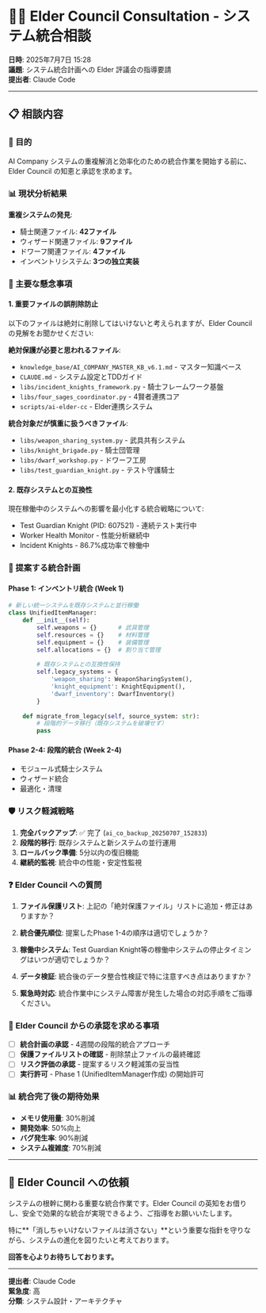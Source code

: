 # 🧙‍♂️ Elder Council Consultation - システム統合相談

**日時**: 2025年7月7日 15:28  
**議題**: システム統合計画への Elder 評議会の指導要請  
**提出者**: Claude Code

---

## 📋 相談内容

### 🎯 目的
AI Company システムの重複解消と効率化のための統合作業を開始する前に、Elder Council の知恵と承認を求めます。

### 📊 現状分析結果
**重複システムの発見**:
- 騎士関連ファイル: **42ファイル**
- ウィザード関連ファイル: **9ファイル** 
- ドワーフ関連ファイル: **4ファイル**
- インベントリシステム: **3つの独立実装**

### 🚨 主要な懸念事項

#### 1. **重要ファイルの誤削除防止**
以下のファイルは絶対に削除してはいけないと考えられますが、Elder Council の見解をお聞かせください:

**絶対保護が必要と思われるファイル**:
- `knowledge_base/AI_COMPANY_MASTER_KB_v6.1.md` - マスター知識ベース
- `CLAUDE.md` - システム設定とTDDガイド
- `libs/incident_knights_framework.py` - 騎士フレームワーク基盤
- `libs/four_sages_coordinator.py` - 4賢者連携コア
- `scripts/ai-elder-cc` - Elder連携システム

**統合対象だが慎重に扱うべきファイル**:
- `libs/weapon_sharing_system.py` - 武具共有システム
- `libs/knight_brigade.py` - 騎士団管理
- `libs/dwarf_workshop.py` - ドワーフ工房
- `libs/test_guardian_knight.py` - テスト守護騎士

#### 2. **既存システムとの互換性**
現在稼働中のシステムへの影響を最小化する統合戦略について:
- Test Guardian Knight (PID: 607521) - 連続テスト実行中
- Worker Health Monitor - 性能分析継続中
- Incident Knights - 86.7%成功率で稼働中

### 📅 提案する統合計画

#### **Phase 1: インベントリ統合** (Week 1)
```python
# 新しい統一システムを既存システムと並行稼働
class UnifiedItemManager:
    def __init__(self):
        self.weapons = {}      # 武具管理
        self.resources = {}    # 材料管理  
        self.equipment = {}    # 装備管理
        self.allocations = {}  # 割り当て管理
        
        # 既存システムとの互換性保持
        self.legacy_systems = {
            'weapon_sharing': WeaponSharingSystem(),
            'knight_equipment': KnightEquipment(),
            'dwarf_inventory': DwarfInventory()
        }
    
    def migrate_from_legacy(self, source_system: str):
        # 段階的データ移行（既存システムを破壊せず）
        pass
```

#### **Phase 2-4**: 段階的統合 (Week 2-4)
- モジュール式騎士システム
- ウィザード統合
- 最適化・清理

### 🛡️ リスク軽減戦略

1. **完全バックアップ**: ✅ 完了 (`ai_co_backup_20250707_152833`)
2. **段階的移行**: 既存システムと新システムの並行運用
3. **ロールバック準備**: 5分以内の復旧機能
4. **継続的監視**: 統合中の性能・安定性監視

### ❓ Elder Council への質問

1. **ファイル保護リスト**: 上記の「絶対保護ファイル」リストに追加・修正はありますか？

2. **統合優先順位**: 提案したPhase 1-4の順序は適切でしょうか？

3. **稼働中システム**: Test Guardian Knight等の稼働中システムの停止タイミングはいつが適切でしょうか？

4. **データ検証**: 統合後のデータ整合性検証で特に注意すべき点はありますか？

5. **緊急時対応**: 統合作業中にシステム障害が発生した場合の対応手順をご指導ください。

### 🎯 Elder Council からの承認を求める事項

- [ ] **統合計画の承認** - 4週間の段階的統合アプローチ
- [ ] **保護ファイルリストの確認** - 削除禁止ファイルの最終確認
- [ ] **リスク評価の承認** - 提案するリスク軽減策の妥当性
- [ ] **実行許可** - Phase 1 (UnifiedItemManager作成) の開始許可

### 📊 統合完了後の期待効果

- **メモリ使用量**: 30%削減
- **開発効率**: 50%向上  
- **バグ発生率**: 90%削減
- **システム複雑度**: 70%削減

---

## 🙏 Elder Council への依頼

システムの根幹に関わる重要な統合作業です。Elder Council の英知をお借りし、安全で効果的な統合が実現できるよう、ご指導をお願いいたします。

特に**「消しちゃいけないファイルは消さない」**という重要な指針を守りながら、システムの進化を図りたいと考えております。

**回答を心よりお待ちしております。**

---

**提出者**: Claude Code  
**緊急度**: 高  
**分類**: システム設計・アーキテクチャ